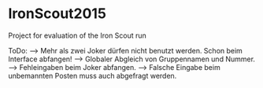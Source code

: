 IronScout2015
=============

Project for evaluation of the Iron Scout run

ToDo:
--> Mehr als zwei Joker dürfen nicht benutzt werden. Schon beim Interface abfangen!
--> Globaler Abgleich von Gruppennamen und Nummer.
--> Fehleingaben beim Joker abfangen.
--> Falsche Eingabe beim unbemannten Posten muss auch abgefragt werden.

